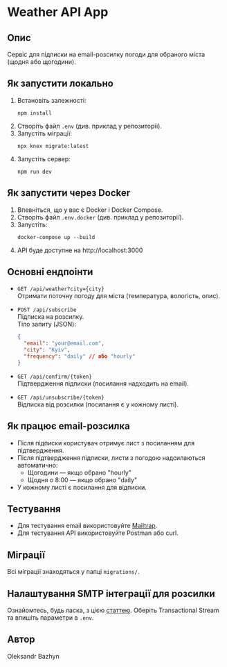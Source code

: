 # Weather API App

## Опис

Сервіс для підписки на email-розсилку погоди для обраного міста (щодня або щогодини).

## Як запустити локально

1. Встановіть залежності:
   ```
   npm install
   ```
2. Створіть файл `.env` (див. приклад у репозиторії).
3. Запустіть міграції:
   ```
   npx knex migrate:latest
   ```
4. Запустіть сервер:
   ```
   npm run dev
   ```

## Як запустити через Docker

1. Впевніться, що у вас є Docker і Docker Compose.
2. Створіть файл `.env.docker` (див. приклад у репозиторії).
3. Запустіть:
   ```
   docker-compose up --build
   ```
4. API буде доступне на http://localhost:3000

## Основні ендпоінти

- `GET /api/weather?city={city}`  
  Отримати поточну погоду для міста (температура, вологість, опис).

- `POST /api/subscribe`  
  Підписка на розсилку.  
  Тіло запиту (JSON):
  ```json
  {
    "email": "your@email.com",
    "city": "Kyiv",
    "frequency": "daily" // або "hourly"
  }
  ```

- `GET /api/confirm/{token}`  
  Підтвердження підписки (посилання надходить на email).

- `GET /api/unsubscribe/{token}`  
  Відписка від розсилки (посилання є у кожному листі).

## Як працює email-розсилка

- Після підписки користувач отримує лист з посиланням для підтвердження.
- Після підтвердження підписки, листи з погодою надсилаються автоматично:
  - Щогодини — якщо обрано "hourly"
  - Щодня о 8:00 — якщо обрано "daily"
- У кожному листі є посилання для відписки.

## Тестування

- Для тестування email використовуйте [Mailtrap](https://mailtrap.io/).
- Для тестування API використовуйте Postman або curl.


## Міграції

Всі міграції знаходяться у папці `migrations/`.

## Налаштування SMTP інтеграції для розсилки
Ознайомтесь, будь ласка, з цією [статтею](https://help.mailtrap.io/article/122-mailtrap-email-sending-smtp-integration). Оберіть Transactional Stream та впишіть параметри в `.env`.

## Автор

Oleksandr Bazhyn
